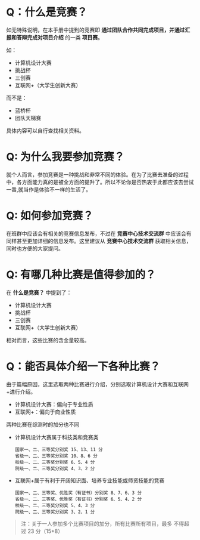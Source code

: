 # Q：什么是竞赛？

如无特殊说明，在本手册中提到的竞赛即 __通过团队合作共同完成项目，并通过汇报和答辩完成对项目介绍__ 的一类 __项目赛__。

如：

- 计算机设计大赛
- 挑战杯
- 三创赛
- 互联网+（大学生创新大赛）

而不是：

- 蓝桥杯
- 团队天梯赛

具体内容可以自行查找相关资料。

# Q: 为什么我要参加竞赛？

就个人而言，参加竞赛是一种挑战和非常不同的体验。在为了比赛去准备的过程中，各方面能力真的是被全方面的提升了。所以不论你是否热衷于此都应该去尝试一番,就当作是体验不一样的生活了。

# Q: 如何参加竞赛？

在班群中应该会有相关的竞赛信息发布，不过在 __竞赛中心技术交流群__ 中应该会有同样甚至更加详细的信息发布。这里建议从 __竞赛中心技术交流群__ 获取相关信息，同时也方便的大家提问。

# Q: 有哪几种比赛是值得参加的？

在 **什么是竞赛？** 中提到了：

- 计算机设计大赛
- 挑战杯
- 三创赛
- 互联网+（大学生创新大赛）

相对而言，这些比赛的含金量较高。

# Q：能否具体介绍一下各种比赛？

由于篇幅原因，这里选取两种比赛进行介绍，分别选取计算机设计大赛和互联网+进行介绍。

- 计算机设计大赛：偏向于专业性质
- 互联网+：偏向于商业性质

两种比赛在综测时的加分也不同

- 计算机设计大赛属于科技类和竞赛类
  ```
  国家一、二、三等奖分别奖 15、13、11 分
  省级一、二、三等奖分别奖 10、8、6 分
  校级一、二、三等奖分别奖 6、5、4 分
  院级一、二、三等奖分别奖 4、3、2 分
  ```
- 互联网+属于有利于开阔知识面、培养专业技能或师资技能的竞赛
  ```
  国家一、二、三等奖、优胜奖（有证书）分别奖 8、7、6、3 分
  省级一、二、三等奖、优胜奖（有证书）分别奖 6、5、4、2 分
  校级一、二、三等奖分别奖 5、4、3 分
  院级一、二、三等奖分别奖 3、2、1 分
  ```

> 注：关于一人参加多个比赛项目的加分，所有比赛所有项目，最多
> 不得超过 23 分（15+8）

<!-- # Q：参赛资格，报名时间和比赛时间 -->
